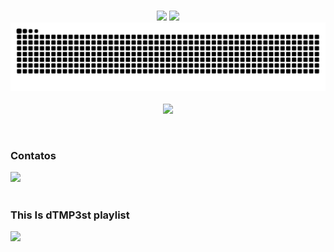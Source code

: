 <br/>
<p align = "center">
  <img src="https://github-readme-stats.vercel.app/api?username=dTMP3st&show_icons=true&theme=monokai" width=375 />
  <img src="https://github-readme-streak-stats.herokuapp.com/?user=dTMP3st&theme=monokai" width=400 />
  <picture>
  <source media="(prefers-color-scheme: dark)" srcset="https://raw.githubusercontent.com/dTMP3st/dTMP3st/output/github-contribution-grid-snake-dark.svg">
  <source media="(prefers-color-scheme: light)" srcset="https://raw.githubusercontent.com/dTMP3st/dTMP3st/output/github-contribution-grid-snake.svg">
  <img alt="github contribution grid snake animation" src="https://raw.githubusercontent.com/dTMP3st/dTMP3st/output/github-contribution-grid-snake.svg">
  </picture>
  <br/>
  <br/>
  <img src="https://resources.iso-templates.com/hubfs/How_can_small_businesses_mitigate_information_security_risks_by.gif" height=400/>
</p>
<br/>
<b><h3>Contatos</h3></b>
<div>
<a href="https://www.linkedin.com/in/dtmp3st/" target="_blank"><img src="https://img.shields.io/badge/LinkedIn-0077B5?style=for-the-badge&logo=linkedin&logoColor=white" target="_blank"></a> 
</div>
<br/>
<b><h3>This Is dTMP3st playlist</h3></b>
<a href="https://open.spotify.com/playlist/1zd5TYQFOgTXRFjYc4HvR6"><img src="https://img.shields.io/badge/Spotify-1ED760?style=for-the-badge&logo=spotify&logoColor=white" /></a>

